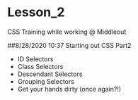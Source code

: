 # Lesson_2
CSS Training while working @ Middleout

##8/28/2020
10:37 Starting out CSS Part2
* ID Selectors
* Class Selectors
* Descendant Selectors
* Grouping Selectors
* Get your hands dirty (once again?!)
